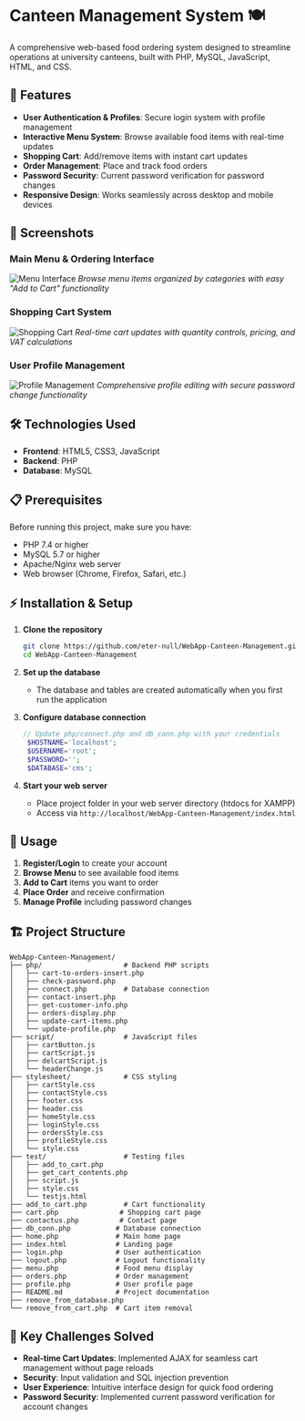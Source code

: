 # Canteen Management System 🍽️

A comprehensive web-based food ordering system designed to streamline operations at university canteens, built with PHP, MySQL, JavaScript, HTML, and CSS.

## 🚀 Features

- **User Authentication & Profiles**: Secure login system with profile management
- **Interactive Menu System**: Browse available food items with real-time updates
- **Shopping Cart**: Add/remove items with instant cart updates
- **Order Management**: Place and track food orders
- **Password Security**: Current password verification for password changes
- **Responsive Design**: Works seamlessly across desktop and mobile devices


## 📸 Screenshots

### Main Menu & Ordering Interface
![Menu Interface](screenshots/menu.png)
*Browse menu items organized by categories with easy "Add to Cart" functionality*

### Shopping Cart System
![Shopping Cart](screenshots/cart.png)
*Real-time cart updates with quantity controls, pricing, and VAT calculations*

### User Profile Management
![Profile Management](screenshots/profile.png)
*Comprehensive profile editing with secure password change functionality*


## 🛠️ Technologies Used

- **Frontend**: HTML5, CSS3, JavaScript
- **Backend**: PHP
- **Database**: MySQL


## 📋 Prerequisites

Before running this project, make sure you have:

- PHP 7.4 or higher
- MySQL 5.7 or higher
- Apache/Nginx web server
- Web browser (Chrome, Firefox, Safari, etc.)

## ⚡ Installation & Setup

1. **Clone the repository**
   ```bash
   git clone https://github.com/eter-null/WebApp-Canteen-Management.git
   cd WebApp-Canteen-Management
   ```

2. **Set up the database**
   - The database and tables are created automatically when you first run the application


3. **Configure database connection**
   ```php
   // Update php/connect.php and db_conn.php with your credentials
    $HOSTNAME='localhost';
    $USERNAME='root';
    $PASSWORD='';
    $DATABASE='cms';
   ```

4. **Start your web server**
   - Place project folder in your web server directory (htdocs for XAMPP)
   - Access via `http://localhost/WebApp-Canteen-Management/index.html`

## 📱 Usage


1. **Register/Login** to create your account
2. **Browse Menu** to see available food items
3. **Add to Cart** items you want to order
4. **Place Order** and receive confirmation
5. **Manage Profile** including password changes


## 🏗️ Project Structure

```
WebApp-Canteen-Management/
├── php/                    # Backend PHP scripts
│   ├── cart-to-orders-insert.php
│   ├── check-password.php
│   ├── connect.php         # Database connection
│   ├── contact-insert.php
│   ├── get-customer-info.php
│   ├── orders-display.php
│   ├── update-cart-items.php
│   └── update-profile.php
├── script/                 # JavaScript files
│   ├── cartButton.js
│   ├── cartScript.js
│   ├── delcartScript.js
│   └── headerChange.js
├── stylesheet/             # CSS styling
│   ├── cartStyle.css
│   ├── contactStyle.css
│   ├── footer.css
│   ├── header.css
│   ├── homeStyle.css
│   ├── loginStyle.css
│   ├── ordersStyle.css
│   ├── profileStyle.css
│   └── style.css
├── test/                   # Testing files
│   ├── add_to_cart.php
│   ├── get_cart_contents.php
│   ├── script.js
│   ├── style.css
│   └── testjs.html
├── add_to_cart.php         # Cart functionality
├── cart.php               # Shopping cart page
├── contactus.php          # Contact page
├── db_conn.php           # Database connection
├── home.php              # Main home page
├── index.html            # Landing page
├── login.php             # User authentication
├── logout.php            # Logout functionality
├── menu.php              # Food menu display
├── orders.php            # Order management
├── profile.php           # User profile page
├── README.md             # Project documentation
├── remove_from_database.php
└── remove_from_cart.php  # Cart item removal
```

## 🎯 Key Challenges Solved

- **Real-time Cart Updates**: Implemented AJAX for seamless cart management without page reloads
- **Security**: Input validation and SQL injection prevention
- **User Experience**: Intuitive interface design for quick food ordering
- **Password Security**: Implemented current password verification for account changes



